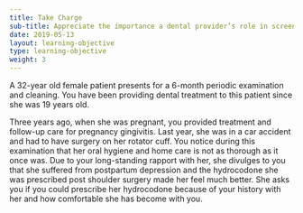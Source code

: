 ```yaml
---
title: Take Charge 
sub-title: Appreciate the importance a dental provider’s role in screening for substance disorders and patients at-risk 
date: 2019-05-13
layout: learning-objective
type: learning-objective
weight: 3
---
```

A 32-year old female patient presents for a 6-month periodic examination and
cleaning. You have been providing dental treatment to this patient since she
was 19 years old.

Three years ago, when she was pregnant, you provided treatment and follow-up
care for pregnancy gingivitis. Last year, she was in a car accident and had to
have surgery on her rotator cuff. You notice during this examination that her
oral hygiene and home care is not as thorough as it once was. Due to your
long-standing rapport with her, she divulges to you that she suffered from
postpartum depression and the hydrocodone she was prescribed post shoulder
surgery made her feel much better. She asks you if you could prescribe her
hydrocodone because of your history with her and how comfortable she has become
with you.
